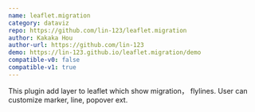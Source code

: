 ```yaml
---
name: leaflet.migration
category: dataviz
repo: https://github.com/lin-123/leaflet.migration
author: Kakaka Hou
author-url: https://github.com/lin-123
demo: https://lin-123.github.io/leaflet.migration/demo
compatible-v0: false
compatible-v1: true
---
```


This plugin add layer to leaflet which show migration， flylines. User can customize marker, line, popover ext.